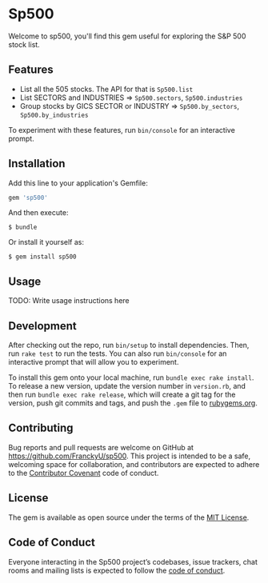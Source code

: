 # Sp500

Welcome to sp500, you'll find this gem useful for exploring the S&P 500 stock list.

## Features

- List all the 505 stocks. The API for that is `Sp500.list`
- List SECTORS and INDUSTRIES => `Sp500.sectors`, `Sp500.industries`
- Group stocks by GICS SECTOR or INDUSTRY => `Sp500.by_sectors`, `Sp500.by_industries`

To experiment with these features, run `bin/console` for an interactive prompt.

## Installation

Add this line to your application's Gemfile:

```ruby
gem 'sp500'
```

And then execute:

    $ bundle

Or install it yourself as:

    $ gem install sp500

## Usage

TODO: Write usage instructions here

## Development

After checking out the repo, run `bin/setup` to install dependencies. Then, run `rake test` to run the tests. You can also run `bin/console` for an interactive prompt that will allow you to experiment.

To install this gem onto your local machine, run `bundle exec rake install`. To release a new version, update the version number in `version.rb`, and then run `bundle exec rake release`, which will create a git tag for the version, push git commits and tags, and push the `.gem` file to [rubygems.org](https://rubygems.org).

## Contributing

Bug reports and pull requests are welcome on GitHub at https://github.com/FranckyU/sp500. This project is intended to be a safe, welcoming space for collaboration, and contributors are expected to adhere to the [Contributor Covenant](http://contributor-covenant.org) code of conduct.

## License

The gem is available as open source under the terms of the [MIT License](https://opensource.org/licenses/MIT).

## Code of Conduct

Everyone interacting in the Sp500 project’s codebases, issue trackers, chat rooms and mailing lists is expected to follow the [code of conduct](https://github.com/FranckyU/sp500/blob/master/CODE_OF_CONDUCT.md).
